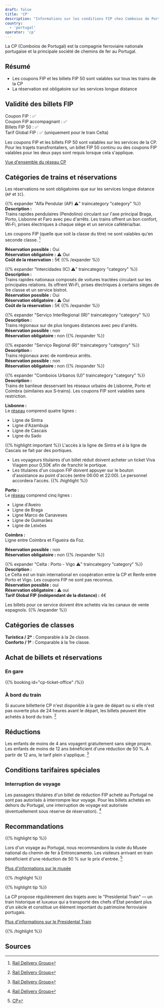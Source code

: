 ```yaml
---
draft: false
title: 'CP'
description: "Informations sur les conditions FIP chez Comboios de Portugal (CP)."
country:
  - 'portugal'
operator: 'cp'
---
```


La CP (Comboios de Portugal) est la compagnie ferroviaire nationale portugaise et la principale société de chemins de fer au Portugal.

## Résumé

- Les coupons FIP et les billets FIP 50 sont valables sur tous les trains de la CP
- La réservation est obligatoire sur les services longue distance

## Validité des billets FIP

Coupon FIP : ✅ \
Coupon FIP accompagnant : ✅ \
Billets FIP 50 : ✅ \
Tarif Global FIP : ✅ (uniquement pour le train Celta)

Les coupons FIP et les billets FIP 50 sont valables sur les services de la CP. Pour les trajets transfrontaliers, un billet FIP 50 continu ou des coupons FIP valables pour les deux pays sont requis lorsque cela s'applique.

[Vue d'ensemble du réseau CP](https://www.cp.pt/StaticFiles/Passageiros/3_viajar/0_servicos/mapa-servicos.pdf)

## Catégories de trains et réservations

Les réservations ne sont obligatoires que sur les services longue distance (`AP` et `IC`).

{{% expander "Alfa Pendular (AP) ⚠️" traincategory "category" %}}
**Description :** \
Trains rapides pendulaires (Pendolino) circulant sur l'axe principal Braga, Porto, Lisbonne et Faro avec peu d'arrêts. Les trains offrent un bon confort, Wi‑Fi, prises électriques à chaque siège et un service cafétéria/bar.

Les coupons FIP (quelle que soit la classe du titre) ne sont valables qu'en seconde classe. [^1]

**Réservation possible :** Oui \
**Réservation obligatoire :** ⚠️ Oui \
**Coût de la réservation :** 5€
{{% /expander %}}

{{% expander "Intercidades (IC) ⚠️" traincategory "category" %}}
**Description :** \
Trains rapides nationaux composés de voitures tractées circulant sur les principales relations. Ils offrent Wi‑Fi, prises électriques à certains sièges de 1re classe et un service bistrot. \
**Réservation possible :** Oui \
**Réservation obligatoire :** ⚠️ Oui \
**Coût de la réservation :** 5€
{{% /expander %}}

{{% expander "Serviço InterRegional (IR)" traincategory "category" %}}
**Description :** \
Trains régionaux sur de plus longues distances avec peu d'arrêts. \
**Réservation possible :** non \
**Réservation obligatoire :** non
{{% /expander %}}

{{% expander "Serviço Regional (R)" traincategory "category" %}}
**Description :** \
Trains régionaux avec de nombreux arrêts. \
**Réservation possible :** non \
**Réservation obligatoire :** non
{{% /expander %}}

{{% expander "Comboios Urbanos (U)" traincategory "category" %}}
**Description :** \
Trains de banlieue desservant les réseaux urbains de Lisbonne, Porto et Coimbra (similaires aux S‑trains). Les coupons FIP sont valables sans restriction.

**Lisbonne :** \
Le [réseau](https://www.cp.pt/StaticFiles/Passageiros/3_viajar/0_servicos/lx/ligacao-cp-metro-lisboa-baixa.pdf) comprend quatre lignes :
* Ligne de Sintra
* Ligne d'Azambuja
* Ligne de Cascais
* Ligne du Sado

{{% highlight important %}}
L'accès à la ligne de Sintra et à la ligne de Cascais se fait par des portiques.

* Les voyageurs titulaires d'un billet réduit doivent acheter un ticket Viva Viagem pour 0,50€ afin de franchir le portique.
* Les titulaires d'un coupon FIP doivent appuyer sur le bouton d'assistance au point d'accès (entre 06:00 et 22:00). Le personnel accordera l'accès.
{{% /highlight %}}

**Porto :** \
Le [réseau](https://www.cp.pt/StaticFiles/Passageiros/1_horarios/precos/pt/oporto-urban-trains-map.pdf) comprend cinq lignes :
* Ligne d'Aveiro
* Ligne de Braga
* Ligne Marco de Canaveses
* Ligne de Guimarães
* Ligne de Leixões

**Coimbra :** \
Ligne entre Coimbra et Figueira da Foz.

**Réservation possible :** non \
**Réservation obligatoire :** non
{{% /expander %}}

{{% expander "Celta : Porto - Vigo ⚠️" traincategory "category" %}}
**Description :** \
Le Celta est un train international en coopération entre la CP et Renfe entre Porto et Vigo. Les coupons FIP ne sont pas reconnus. \
**Réservation possible :** oui \
**Réservation obligatoire :** ⚠️ oui \
**Tarif Global FIP (indépendant de la distance) :** 4€

Les billets pour ce service doivent être achetés via les canaux de vente espagnols.
{{% /expander %}}

## Catégories de classes

**Turística / 2ª** : Comparable à la 2e classe. \
**Conforto / 1ª** : Comparable à la 1re classe.

## Achat de billets et réservations

### En gare

{{% booking id="cp-ticket-office" /%}}

### À bord du train

Si aucune billetterie CP n'est disponible à la gare de départ ou si elle n'est pas ouverte plus de 24 heures avant le départ, les billets peuvent être achetés à bord du train. [^1]

## Réductions

Les enfants de moins de 4 ans voyagent gratuitement sans siège propre. Les enfants de moins de 12 ans bénéficient d'une réduction de 50 %. À partir de 12 ans, le tarif plein s'applique. [^1]

## Conditions tarifaires spéciales

### Interruption de voyage

Les passagers titulaires d'un billet de réduction FIP acheté au Portugal ne sont pas autorisés à interrompre leur voyage. Pour les billets achetés en dehors du Portugal, une interruption de voyage est autorisée (éventuellement sous réserve de réservation). [^1]

## Recommandations

{{% highlight tip %}}

Lors d'un voyage au Portugal, nous recommandons la visite du Musée national du chemin de fer à Entroncamento. Les visiteurs arrivant en train bénéficient d'une réduction de 50 % sur le prix d'entrée. [^2]

[Plus d'informations sur le musée](https://www.fmnf.pt/fr)

{{% /highlight %}}

{{% highlight tip %}}

La CP propose régulièrement des trajets avec le "Presidental Train" — un train historique et luxueux qui a transporté des chefs d'État pendant plus d'un siècle et constitue un élément important du patrimoine ferroviaire portugais.

[Plus d'informations sur le Presidental Train](https://comboiopresidencial.pt/en/)

{{% /highlight %}}

## Sources

[^1]: [Rail Delivery Group](https://www.raildeliverygroup.com/rst/europe-and-fip.html#uk-accordion-89)
[^2]: [CP](https://www.cp.pt/passageiros/en/discounts-benefits/Benefits-and-special-offers/national-railway-museum)

